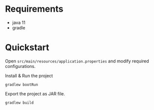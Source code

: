 # Requirements
- java 11
- gradle

# Quickstart
 Open `src/main/resources/application.properties` and modify required configurations.  


Install & Run the project
```
gradlew bootRun
```

Export the project as JAR file.
```
gradlew build
```
